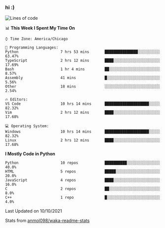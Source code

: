### hi :)

<!--START_SECTION:waka-->
![Lines of code](https://img.shields.io/badge/From%20Hello%20World%20I%27ve%20Written-886282%20lines%20of%20code-blue)

📊 **This Week I Spent My Time On** 

```text
⌚︎ Time Zone: America/Chicago

💬 Programming Languages: 
Python                   7 hrs 53 mins       ███████████████░░░░░░░░░░   63.47% 
TypeScript               2 hrs 12 mins       ████░░░░░░░░░░░░░░░░░░░░░   17.69% 
Bash                     1 hr 4 mins         ██░░░░░░░░░░░░░░░░░░░░░░░   8.57% 
Assembly                 41 mins             █░░░░░░░░░░░░░░░░░░░░░░░░   5.56% 
Other                    18 mins             ░░░░░░░░░░░░░░░░░░░░░░░░░   2.54%

🔥 Editors: 
VS Code                  10 hrs 14 mins      ████████████████████░░░░░   82.32% 
Vim                      2 hrs 12 mins       ████░░░░░░░░░░░░░░░░░░░░░   17.68%

💻 Operating System: 
Windows                  10 hrs 14 mins      ████████████████████░░░░░   82.32% 
Linux                    2 hrs 12 mins       ████░░░░░░░░░░░░░░░░░░░░░   17.68%

```

**I Mostly Code in Python** 

```text
Python                   10 repos            ██████████░░░░░░░░░░░░░░░   40.0% 
HTML                     5 repos             █████░░░░░░░░░░░░░░░░░░░░   20.0% 
JavaScript               4 repos             ████░░░░░░░░░░░░░░░░░░░░░   16.0% 
C                        2 repos             ██░░░░░░░░░░░░░░░░░░░░░░░   8.0% 
C++                      1 repo              █░░░░░░░░░░░░░░░░░░░░░░░░   4.0%

```



 Last Updated on 10/10/2021
<!--END_SECTION:waka-->

Stats from [anmol098/waka-readme-stats](https://github.com/anmol098/waka-readme-stats)